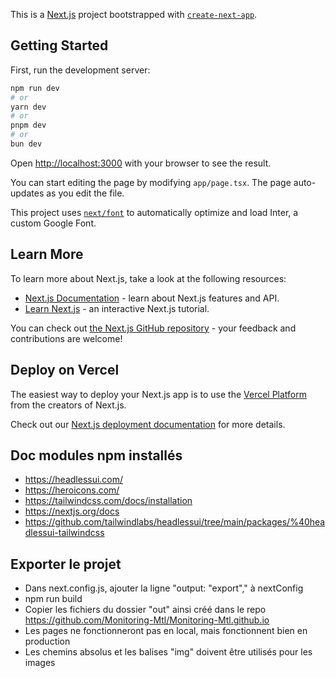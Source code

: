 This is a [Next.js](https://nextjs.org/) project bootstrapped with [`create-next-app`](https://github.com/vercel/next.js/tree/canary/packages/create-next-app).

## Getting Started

First, run the development server:

```bash
npm run dev
# or
yarn dev
# or
pnpm dev
# or
bun dev
```

Open [http://localhost:3000](http://localhost:3000) with your browser to see the result.

You can start editing the page by modifying `app/page.tsx`. The page auto-updates as you edit the file.

This project uses [`next/font`](https://nextjs.org/docs/basic-features/font-optimization) to automatically optimize and load Inter, a custom Google Font.

## Learn More

To learn more about Next.js, take a look at the following resources:

- [Next.js Documentation](https://nextjs.org/docs) - learn about Next.js features and API.
- [Learn Next.js](https://nextjs.org/learn) - an interactive Next.js tutorial.

You can check out [the Next.js GitHub repository](https://github.com/vercel/next.js/) - your feedback and contributions are welcome!

## Deploy on Vercel

The easiest way to deploy your Next.js app is to use the [Vercel Platform](https://vercel.com/new?utm_medium=default-template&filter=next.js&utm_source=create-next-app&utm_campaign=create-next-app-readme) from the creators of Next.js.

Check out our [Next.js deployment documentation](https://nextjs.org/docs/deployment) for more details.

## Doc modules npm installés

- https://headlessui.com/
- https://heroicons.com/
- https://tailwindcss.com/docs/installation
- https://nextjs.org/docs
- https://github.com/tailwindlabs/headlessui/tree/main/packages/%40headlessui-tailwindcss

## Exporter le projet

- Dans next.config.js, ajouter la ligne "output: "export"," à nextConfig
- npm run build
- Copier les fichiers du dossier "out" ainsi créé dans le repo https://github.com/Monitoring-Mtl/Monitoring-Mtl.github.io
- Les pages ne fonctionneront pas en local, mais fonctionnent bien en production
- Les chemins absolus et les balises "img" doivent être utilisés pour les images
